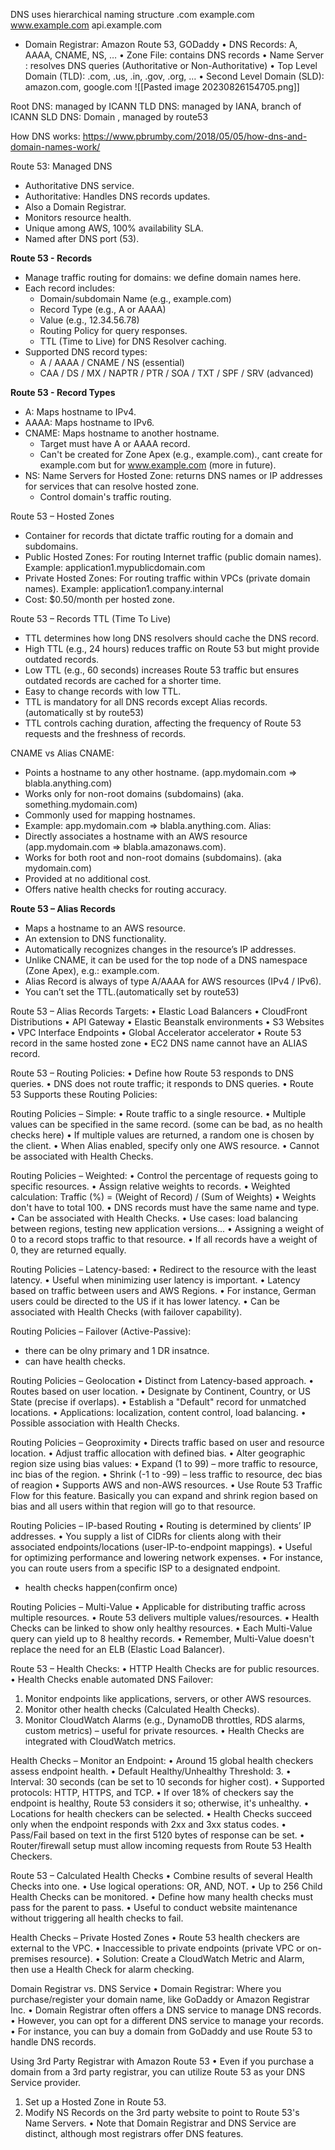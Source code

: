 DNS uses hierarchical naming structure
.com
example.com
www.example.com
api.example.com


- Domain Registrar: Amazon Route 53, GODaddy
• DNS Records: A, AAAA, CNAME, NS, …
• Zone File: contains DNS records
• Name Server : resolves DNS queries (Authoritative or Non-Authoritative)
• Top Level Domain (TLD): .com, .us, .in, .gov, .org, …
• Second Level Domain (SLD): amazon.com, google.com
![[Pasted image 20230826154705.png]]

Root DNS: managed by ICANN
TLD DNS: managed by IANA, branch of ICANN
SLD DNS: Domain  , managed by route53

How DNS works:
https://www.pbrumby.com/2018/05/05/how-dns-and-domain-names-work/

Route 53: Managed DNS
- Authoritative DNS service.
- Authoritative: Handles DNS records updates.
- Also a Domain Registrar.
- Monitors resource health.
- Unique among AWS, 100% availability SLA.
- Named after DNS port (53).

**Route 53 - Records**
- Manage traffic routing for domains: we define domain names here.
- Each record includes:
    - Domain/subdomain Name (e.g., example.com)
    - Record Type (e.g., A or AAAA)
    - Value (e.g., 12.34.56.78)
    - Routing Policy for query responses.
    - TTL (Time to Live) for DNS Resolver caching.
- Supported DNS record types:
    - A / AAAA / CNAME / NS (essential)
    - CAA / DS / MX / NAPTR / PTR / SOA / TXT / SPF / SRV (advanced)


**Route 53 - Record Types**
- A: Maps hostname to IPv4.
- AAAA: Maps hostname to IPv6.
- CNAME: Maps hostname to another hostname.
  - Target must have A or AAAA record.
  - Can't be created for Zone Apex (e.g., example.com)., cant create for example.com but for www.example.com (more in future).
- NS: Name Servers for Hosted Zone: returns DNS names or IP addresses for services that can resolve hosted zone.
  - Control domain's traffic routing.

Route 53 – Hosted Zones
- Container for records that dictate traffic routing for a domain and subdomains.
- Public Hosted Zones: For routing Internet traffic (public domain names).
  Example: application1.mypublicdomain.com
- Private Hosted Zones: For routing traffic within VPCs (private domain names).
  Example: application1.company.internal
- Cost: $0.50/month per hosted zone. 

Route 53 – Records TTL (Time To Live)
- TTL determines how long DNS resolvers should cache the DNS record.
- High TTL (e.g., 24 hours) reduces traffic on Route 53 but might provide outdated records.
- Low TTL (e.g., 60 seconds) increases Route 53 traffic but ensures outdated records are cached for a shorter time.
- Easy to change records with low TTL.
- TTL is mandatory for all DNS records except Alias records.(automatically st by route53)
- TTL controls caching duration, affecting the frequency of Route 53 requests and the freshness of records.

CNAME vs Alias
CNAME:
- Points a hostname to any other hostname. (app.mydomain.com => blabla.anything.com)
- Works only for non-root domains (subdomains) (aka. something.mydomain.com)
- Commonly used for mapping hostnames.
- Example: app.mydomain.com => blabla.anything.com.
Alias:
- Directly associates a hostname with an AWS resource (app.mydomain.com => blabla.amazonaws.com).
- Works for both root and non-root domains (subdomains). (aka mydomain.com)
- Provided at no additional cost.
- Offers native health checks for routing accuracy.

**Route 53 – Alias Records**
- Maps a hostname to an AWS resource.
- An extension to DNS functionality.
- Automatically recognizes changes in the resource’s IP addresses.
- Unlike CNAME, it can be used for the top node of a DNS namespace (Zone Apex), e.g.: example.com.
- Alias Record is always of type A/AAAA for AWS resources (IPv4 / IPv6).
- You can’t set the TTL.(automatically set by route53)


Route 53 – Alias Records Targets:
• Elastic Load Balancers
• CloudFront Distributions
• API Gateway
• Elastic Beanstalk environments
• S3 Websites
• VPC Interface Endpoints
• Global Accelerator accelerator
• Route 53 record in the same hosted zone
• EC2 DNS name cannot have an ALIAS record.

Route 53 – Routing Policies:
• Define how Route 53 responds to DNS queries.
• DNS does not route traffic; it responds to DNS queries.
• Route 53 Supports these Routing Policies:

Routing Policies – Simple:
• Route traffic to a single resource.
• Multiple values can be specified in the same record. (some can be bad, as no health checks here)
• If multiple values are returned, a random one is chosen by the client.
• When Alias enabled, specify only one AWS resource.
• Cannot be associated with Health Checks.

Routing Policies – Weighted:
• Control the percentage of requests going to specific resources.
• Assign relative weights to records.
• Weighted calculation: Traffic (%) = (Weight of Record) / (Sum of Weights)
• Weights don't have to total 100.
• DNS records must have the same name and type.
• Can be associated with Health Checks.
• Use cases: load balancing between regions, testing new application versions...
• Assigning a weight of 0 to a record stops traffic to that resource.
• If all records have a weight of 0, they are returned equally.

Routing Policies – Latency-based:
• Redirect to the resource with the least latency.
• Useful when minimizing user latency is important.
• Latency based on traffic between users and AWS Regions.
• For instance, German users could be directed to the US if it has lower latency.
• Can be associated with Health Checks (with failover capability).

Routing Policies – Failover (Active-Passive):
- there can be olny primary and 1 DR insatnce.
- can have health checks.

Routing Policies – Geolocation
• Distinct from Latency-based approach.
• Routes based on user location.
• Designate by Continent, Country, or US State (precise if overlaps).
• Establish a "Default" record for unmatched locations.
• Applications: localization, content control, load balancing.
• Possible association with Health Checks.

Routing Policies – Geoproximity
• Directs traffic based on user and resource location.
• Adjust traffic allocation with defined bias.
• Alter geographic region size using bias values:
• Expand (1 to 99) – more traffic to resource, inc bias of the region.
• Shrink (-1 to -99) – less traffic to resource, dec bias of reagion
• Supports AWS and non-AWS resources.
• Use Route 53 Traffic Flow for this feature.
Basically you can expand and shrink region based on bias and all users within that region will go to that resource.

Routing Policies – IP-based Routing
• Routing is determined by clients’ IP addresses.
• You supply a list of CIDRs for clients along with their associated endpoints/locations (user-IP-to-endpoint mappings).
• Useful for optimizing performance and lowering network expenses.
• For instance, you can route users from a specific ISP to a designated endpoint.
- health checks happen(confirm once)

Routing Policies – Multi-Value
• Applicable for distributing traffic across multiple resources.
• Route 53 delivers multiple values/resources.
• Health Checks can be linked to show only healthy resources.
• Each Multi-Value query can yield up to 8 healthy records.
• Remember, Multi-Value doesn't replace the need for an ELB (Elastic Load Balancer).


Route 53 – Health Checks:
• HTTP Health Checks are for public resources.
• Health Checks enable automated DNS Failover:
  1. Monitor endpoints like applications, servers, or other AWS resources.
  2. Monitor other health checks (Calculated Health Checks).
  3. Monitor CloudWatch Alarms (e.g., DynamoDB throttles, RDS alarms, custom metrics) – useful for private resources.
• Health Checks are integrated with CloudWatch metrics.

Health Checks – Monitor an Endpoint:
• Around 15 global health checkers assess endpoint health.
• Default Healthy/Unhealthy Threshold: 3.
• Interval: 30 seconds (can be set to 10 seconds for higher cost).
• Supported protocols: HTTP, HTTPS, and TCP.
• If over 18% of checkers say the endpoint is healthy, Route 53 considers it so; otherwise, it's unhealthy.
• Locations for health checkers can be selected.
• Health Checks succeed only when the endpoint responds with 2xx and 3xx status codes.
• Pass/Fail based on text in the first 5120 bytes of response can be set.
• Router/firewall setup must allow incoming requests from Route 53 Health Checkers.

Route 53 – Calculated Health Checks
• Combine results of several Health Checks into one.
• Use logical operations: OR, AND, NOT.
• Up to 256 Child Health Checks can be monitored.
• Define how many health checks must pass for the parent to pass.
• Useful to conduct website maintenance without triggering all health checks to fail.

Health Checks – Private Hosted Zones
• Route 53 health checkers are external to the VPC.
• Inaccessible to private endpoints (private VPC or on-premises resource).
• Solution: Create a CloudWatch Metric and Alarm, then use a Health Check for alarm checking.


Domain Registrar vs. DNS Service
• Domain Registrar: Where you purchase/register your domain name, like GoDaddy or Amazon Registrar Inc.
• Domain Registrar often offers a DNS service to manage DNS records.
• However, you can opt for a different DNS service to manage your records.
• For instance, you can buy a domain from GoDaddy and use Route 53 to handle DNS records.

Using 3rd Party Registrar with Amazon Route 53
• Even if you purchase a domain from a 3rd party registrar, you can utilize
Route 53 as your DNS Service provider.
1. Set up a Hosted Zone in Route 53.
2. Modify NS Records on the 3rd party website to point to Route 53's Name Servers.
• Note that Domain Registrar and DNS Service are distinct, although most registrars offer DNS features.




